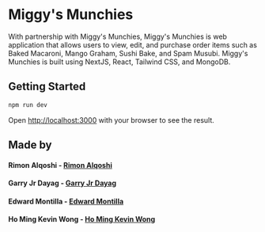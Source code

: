 # Miggy's Munchies

With partnership with Miggy's Munchies, Miggy's Munchies is web application that allows users to view, edit, and purchase order items such as Baked Macaroni, Mango Graham, Sushi Bake, and Spam Musubi. Miggy's Munchies is built using NextJS, React, Tailwind CSS, and MongoDB. 


## Getting Started
```javascript
npm run dev
```
Open [http://localhost:3000](http://localhost:3000) with your browser to see the result.


## Made by
#### Rimon Alqoshi - [Rimon Alqoshi](https://github.com/Rimon83)
#### Garry Jr Dayag - [Garry Jr Dayag](https://github.com/garryloopy)
#### Edward Montilla - [Edward Montilla](https://github.com/edwardmontilla)
#### Ho Ming Kevin Wong - [Ho Ming Kevin Wong](https://github.com/kevinw1222)
